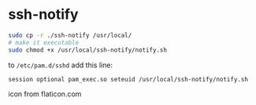 # ssh-notify
  
```sh
sudo cp -r ./ssh-notify /usr/local/
# make it executable
sudo chmod +x /usr/local/ssh-notify/notify.sh
```
  
to `/etc/pam.d/sshd` add this line:  
```
session optional pam_exec.so seteuid /usr/local/ssh-notify/notify.sh
```
  
  
icon from flaticon.com